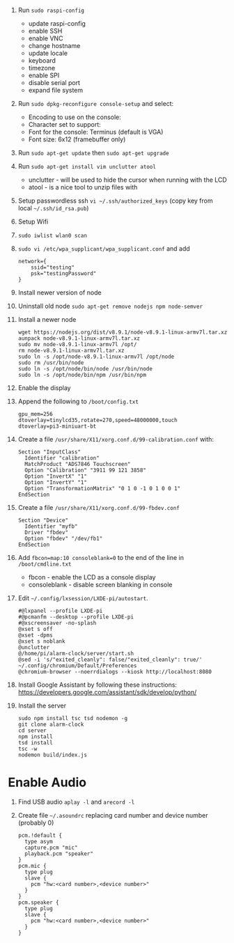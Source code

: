 1. Run `sudo raspi-config`
    * update raspi-config
    * enable SSH
    * enable VNC
    * change hostname
    * update locale
    * keyboard
    * timezone
    * enable SPI
    * disable serial port
    * expand file system

1. Run `sudo dpkg-reconfigure console-setup` and select:

    * Encoding to use on the console: <UTF-8>
    * Character set to support: <Guess optimal character set>
    * Font for the console: Terminus (default is VGA)
    * Font size: 6x12 (framebuffer only)

1. Run `sudo apt-get update` then `sudo apt-get upgrade`

1. Run `sudo apt-get install vim unclutter atool`
    * unclutter - will be used to hide the cursor when running with the LCD
    * atool - is a nice tool to unzip files with

1. Setup passwordless ssh `vi ~/.ssh/authorized_keys` (copy key from local `~/.ssh/id_rsa.pub`)

1. Setup Wifi
  1. `sudo iwlist wlan0 scan`
  1. `sudo vi /etc/wpa_supplicant/wpa_supplicant.conf` and add
  
         network={
             ssid="testing"
             psk="testingPassword"
         }

1. Install newer version of node
  1. Uninstall old node `sudo apt-get remove nodejs npm node-semver`

  1. Install a newer node

         wget https://nodejs.org/dist/v8.9.1/node-v8.9.1-linux-armv7l.tar.xz
         aunpack node-v8.9.1-linux-armv7l.tar.xz
         sudo mv node-v8.9.1-linux-armv7l /opt/
         rm node-v8.9.1-linux-armv7l.tar.xz
         sudo ln -s /opt/node-v8.9.1-linux-armv7l /opt/node
         sudo rm /usr/bin/node
         sudo ln -s /opt/node/bin/node /usr/bin/node
         sudo ln -s /opt/node/bin/npm /usr/bin/npm
  
1. Enable the display
  1. Append the following to `/boot/config.txt`
  
         gpu_mem=256
         dtoverlay=tinylcd35,rotate=270,speed=48000000,touch
         dtoverlay=pi3-miniuart-bt
  
  1. Create a file `/usr/share/X11/xorg.conf.d/99-calibration.conf` with:
  
         Section "InputClass"
           Identifier "calibration"
           MatchProduct "ADS7846 Touchscreen"
           Option "Calibration" "3911 99 121 3858"
           Option "InvertX" "1"
           Option "InvertY" "1"
           Option "TransformationMatrix" "0 1 0 -1 0 1 0 0 1"
         EndSection
        
  1. Create a file `/usr/share/X11/xorg.conf.d/99-fbdev.conf`
  
         Section "Device"  
           Identifier "myfb"
           Driver "fbdev"
           Option "fbdev" "/dev/fb1"
         EndSection

1. Add `fbcon=map:10 consoleblank=0` to the end of the line in `/boot/cmdline.txt`
   * fbcon - enable the LCD as a console display
   * consoleblank - disable screen blanking in console

1. Edit `~/.config/lxsession/LXDE-pi/autostart`.

       #@lxpanel --profile LXDE-pi
       #@pcmanfm --desktop --profile LXDE-pi
       #@xscreensaver -no-splash
       @xset s off
       @xset -dpms
       @xset s noblank
       @unclutter
       @/home/pi/alarm-clock/server/start.sh
       @sed -i 's/"exited_cleanly": false/"exited_cleanly": true/' ~/.config/chromium/Default/Preferences
       @chromium-browser --noerrdialogs --kiosk http://localhost:8080

1. Install Google Assistant by following these instructions: https://developers.google.com/assistant/sdk/develop/python/

1. Install the server

       sudo npm install tsc tsd nodemon -g
       git clone alarm-clock
       cd server
       npm install
       tsd install
       tsc -w
       nodemon build/index.js

# Enable Audio

1. Find USB audio `aplay -l` and `arecord -l`
1. Create file `~/.asoundrc` replacing card number and device number (probably 0)

       pcm.!default {
         type asym
         capture.pcm "mic"
         playback.pcm "speaker"
       }
       pcm.mic {
         type plug
         slave {
           pcm "hw:<card number>,<device number>"
         }
       }
       pcm.speaker {
         type plug
         slave {
           pcm "hw:<card number>,<device number>"
         }
       }
